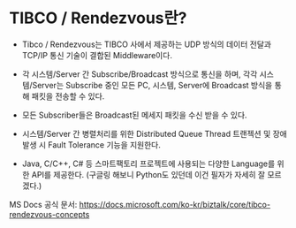 # TIBCO / Rendezvous란?
- Tibco / Rendezvous는 TIBCO 사에서 제공하는 UDP 방식의 데이터 전달과 TCP/IP 통신 기술이 결합된 Middleware이다.
- 각 시스템/Server 간 Subscribe/Broadcast 방식으로 통신을 하며, 각각 시스템/Server는 Subscribe 중인 모든 PC, 시스템, Server에 Broadcast 방식을 통해 패킷을 전송할 수 있다.
- 모든 Subscriber들은 Broadcast된 메세지 패킷을 수신 받을 수 있다.
- 시스템/Server 간 병렬처리를 위한 Distributed Queue Thread 트랜젝션 및 장애 발생 시 Fault Tolerance 기능을 지원한다.

- Java, C/C++, C# 등 스마트팩토리 프로젝트에 사용되는 다양한 Language를 위한 API를 제공한다. (구글링 해보니 Python도 있던데 이건 필자가 자세히 잘 모르겠다.) 
 
 MS Docs 공식 문서: https://docs.microsoft.com/ko-kr/biztalk/core/tibco-rendezvous-concepts
